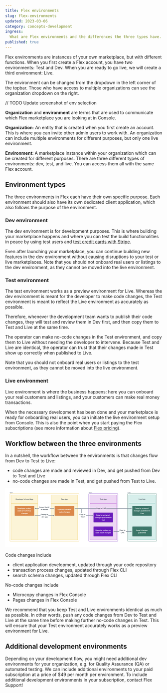 ```yaml
---
title: Flex environments
slug: flex-environments
updated: 2023-03-06
category: concepts-development
ingress:
  What are Flex environments and the differences the three types have.
published: true
---
```


Flex environments are instances of your own marketplace, but with
different functions. When you first create a Flex account, you have two
environments: Test and Dev. When you are ready to go live, we will
create a third environment: Live.

The environment can be changed from the dropdown in the left corner of
the topbar. Those who have access to multiple organizations can see the
organization dropdown on the right.

// TODO Update screenshot of env selection

<info>

**Organization** and **environment** are terms that are used to
communicate which Flex marketplace you are looking at in Console.

**Organization**: An entity that is created when you first create an
account. This is where you can invite other admin users to work with. An
organization can include multiple environments for different purposes,
but only one live environment.

**Environment**: A marketplace instance within your organization which
can be created for different purposes. There are three different types
of environments: dev, test, and live. You can access them all with the
same Flex account.

</info>

## Environment types

The three environments in Flex each have their own specific purpose.
Each environment should also have its own dedicated client application,
which also follows the purpose of the environment.

### Dev environment

The dev environment is for development purposes. This is where building
your marketplace happens and where you can test the build
functionalities in peace by using test users and
[test credit cards with Stripe](/how-to/set-up-and-use-stripe/).

Even after launching your marketplace, you can continue building new
features in the dev environment without causing disruptions to your test
or live marketplaces. Note that you should not onboard real users or
listings to the dev environment, as they cannot be moved into the live
environment.

### Test environment

The test environment works as a preview environment for Live. Whereas
the dev environment is meant for the developer to make code changes, the
Test environment is meant to reflect the Live environment as accurately
as possible.

Therefore, whenever the development team wants to publish their code
changes, they will test and review them in Dev first, and then copy them
to Test and Live at the same time.

The operator can make no-code changes in the Test environment, and copy
them to Live without needing the developer to intervene. Because Test
and Live are identical, the operator can trust that their changes made
in Test show up correctly when published to Live.

Note that you should not onboard real users or listings to the test
environment, as they cannot be moved into the live environment.

### Live environment

Live environment is where the business happens: here you can onboard
your real customers and listings, and your customers can make real money
transactions.

When the necessary development has been done and your marketplace is
ready for onboarding real users, you can initiate the live environment
setup from Console. This is also the point when you start paying the
Flex subscriptions (see more information about
[Flex pricing](https://www.sharetribe.com/products/flex/#pricing)).

## Workflow between the three environments

In a nutshell, the workflow between the environments is that changes
flow from Dev to Test to Live:

- code changes are made and reviewed in Dev, and get pushed from Dev to
  Test and Live
- no-code changes are made in Test, and get pushed from Test to Live.

![Flex environments workflow](./flex-environments.png)

Code changes include

- client application development, updated through your code repository
- transaction process changes, updated through Flex CLI
- search schema changes, updated through Flex CLI

No-code changes include

- Microcopy changes in Flex Console
- Pages changes in Flex Console

We recommend that you keep Test and Live environments identical as much
as possible. In other words, push any code changes from Dev to Test and
Live at the same time before making further no-code changes in Test.
This will ensure that your Test environment accurately works as a
preview environment for Live.

## Additional development environments

Depending on your development flow, you might need additional dev
environments for your organization, e.g. for Quality Assurance (QA) or
automated testing. We can include additional environments to your paid
subscription at a price of \$49 per month per environment. To include
additional development environments in your subscription, contact Flex
Support!
